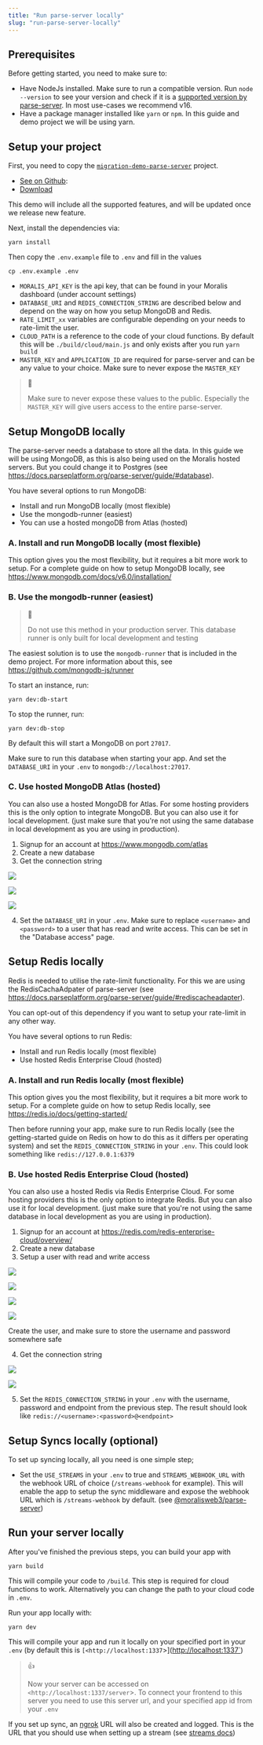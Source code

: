 ```yaml
---
title: "Run parse-server locally"
slug: "run-parse-server-locally"
---
```

## Prerequisites

Before getting started, you need to make sure to:

- Have NodeJs installed. Make sure to run a compatible version. Run `node --version` to see your version and check if it is a  [supported version by parse-server](https://github.com/parse-community/parse-server#compatibility). In most use-cases we recommend v16.
- Have a package manager installed like `yarn` or `npm`. In this guide and demo project we will be using yarn.

## Setup your project

First, you need to copy the [`migration-demo-parse-server`](https://docs.moralis.io/docs/nodejs-demo-parse-server-migration) project.

- [See on Github](https://github.com/MoralisWeb3/Moralis-JS-SDK/tree/main/demos/parse-server-migration): 
- [Download](https://moralisweb3.github.io/Moralis-JS-SDK/downloads/parse-server-migration.zip)

This demo will include all the supported features, and will be updated once we release new feature.

Next, install the dependencies via:

```shell
yarn install
```

Then copy the `.env.example` file to `.env` and fill in the values

```shell
cp .env.example .env
```

- `MORALIS_API_KEY` is the api key, that can be found in your Moralis dashboard (under account settings)
- `DATABASE_URI` and `REDIS_CONNECTION_STRING` are described below and depend on the way on how you setup MongoDB and Redis.
- `RATE_LIMIT_xx` variables are configurable depending on your needs to rate-limit the user.
- `CLOUD_PATH` is a reference to the code of your cloud functions. By default this will be `./build/cloud/main.js` and only exists after you run `yarn build`
- `MASTER_KEY` and `APPLICATION_ID` are required for parse-server and can be any value to your choice. Make sure to never expose the `MASTER_KEY`

> 🚧 
> 
> Make sure to never expose these values to the public. Especially the `MASTER_KEY` will give users access to the entire parse-server.

## Setup MongoDB locally

The parse-server needs a database to store all the data. In this guide we will be using MongoDB, as this is also being used on the Moralis hosted servers. But you could change it to Postgres (see <https://docs.parseplatform.org/parse-server/guide/#database>).

You have several options to run MongoDB:

- Install and run MongoDB locally (most flexible)
- Use the mongodb-runner (easiest)
- You can use a hosted mongoDB from Atlas (hosted)

### A. Install and run MongoDB locally (most flexible)

This option gives you the most flexibility, but it requires a bit more work to setup. For a complete guide on how to setup MongoDB locally, see <https://www.mongodb.com/docs/v6.0/installation/>

### B. Use the mongodb-runner (easiest)

> 🚧 
> 
> Do not use this method in your production server. This database runner is only built for local development and testing

The easiest solution is to use the `mongodb-runner` that is included in the demo project. For more information about this, see <https://github.com/mongodb-js/runner>

To start an instance, run:

```shell
yarn dev:db-start
```

To stop the runner, run:

```shell
yarn dev:db-stop
```

By default this will start a MongoDB on  port  `27017`.

Make sure to run this database when starting your app. And set the `DATABASE_URI` in your `.env` to `mongodb://localhost:27017`.

### C. Use hosted MongoDB Atlas (hosted)

You can also use a hosted MongoDB for Atlas. For some hosting providers this is the only option to integrate MongoDB. But you can also use it for local development. (just make sure that you're not using the same database in local development as you are using in production).

1. Signup for an account at <https://www.mongodb.com/atlas>
2. Create a new database
3. Get the connection string

![](https://files.readme.io/fc0ee49-Screenshot_2022-09-07_at_22.23.42.png)

![](https://files.readme.io/27497f9-Screenshot_2022-09-07_at_23.25.41.png)

![](https://files.readme.io/4ec4b40-Screenshot_2022-09-07_at_23.31.10.png)

4. Set the `DATABASE_URI` in your `.env`. Make sure to replace `<username>` and `<password>` to a user that has read and write access. This can be set in the "Database access" page.

## Setup Redis locally

Redis is needed to utilise the rate-limit functionality. For this we are using the RedisCachaAdpater of parse-server (see <https://docs.parseplatform.org/parse-server/guide/#rediscacheadapter>).

You can opt-out of this dependency if you want to setup your rate-limit in any other way.

You have several options to run Redis:

- Install and run Redis locally (most flexible)
- Use hosted Redis Enterprise Cloud (hosted)

### A. Install and run Redis locally (most flexible)

This option gives you the most flexibility, but it requires a bit more work to setup. For a complete guide on how to setup Redis locally, see <https://redis.io/docs/getting-started/>

Then before running your app, make sure to run Redis locally (see the getting-started guide on Redis on how to do this as it differs per operating system) and set the `REDIS_CONNECTION_STRING` in your `.env`. This could look something like `redis://127.0.0.1:6379`

### B. Use hosted Redis Enterprise Cloud (hosted)

You can also use a hosted Redis via Redis Enterprise Cloud. For some hosting providers this is the only option to integrate Redis. But you can also use it for local development. (just make sure that you're not using the same database in local development as you are using in production).

1. Signup for an account at <https://redis.com/redis-enterprise-cloud/overview/>
2. Create a new database
3. Setup a user with read and write access

![](https://files.readme.io/e6597fe-Screenshot_2022-09-07_at_23.55.21.png)

![](https://files.readme.io/d2522f5-Screenshot_2022-09-07_at_23.55.39.png)

![](https://files.readme.io/b27bb15-Screenshot_2022-09-07_at_23.56.31.png)

![](https://files.readme.io/9944445-Screenshot_2022-09-08_at_00.00.11.png)

   Create the user, and make sure to store the username and password somewhere safe

4. Get the connection string

![](https://files.readme.io/c06766a-Screenshot_2022-09-08_at_00.01.54.png)

![](https://files.readme.io/ad75338-Screenshot_2022-09-08_at_00.02.10.png)

5. Set the `REDIS_CONNECTION_STRING` in your `.env` with the username, password and endpoint from the previous step. The result should look like `redis://<username>:<password>@<endpoint>`

## Setup Syncs locally (optional)

To set up syncing locally, all you need is one simple step;

- Set the `USE_STREAMS` in your `.env` to true and `STREAMS_WEBHOOK_URL` with the  webhook URL of choice (`/streams-webhook` for example). This will enable the app to setup the sync middleware and expose the webhook URL which is `/streams-webhook` by default. (see [@moralisweb3/parse-server](https://github.com/MoralisWeb3/Moralis-JS-SDK/tree/main/packages/parseServer))

## Run your server locally

After you've finished the previous steps, you can build your app with

```shell
yarn build
```

This will compile your code to `/build`. This step is required for cloud functions to work. Alternatively you can change the path to your cloud code in `.env`.

Run your app locally with:

```shell
yarn dev
```

This will compile your app and run it locally on your specified port in your `.env` (by default this is `[<http://localhost:1337`>](<http://localhost:1337`>)

> 👍 
> 
> Now your server can be accessed on `<http://localhost:1337/server`>. To connect your frontend to this server you need to use this server url, and your specified app id from your `.env`

If you set up sync, an [ngrok](https://ngrok.com/) URL will also be created and logged. This is the URL that you should use when setting up a stream (see [streams docs](https://docs.moralis.io/docs/what-is-streams-api-1))
